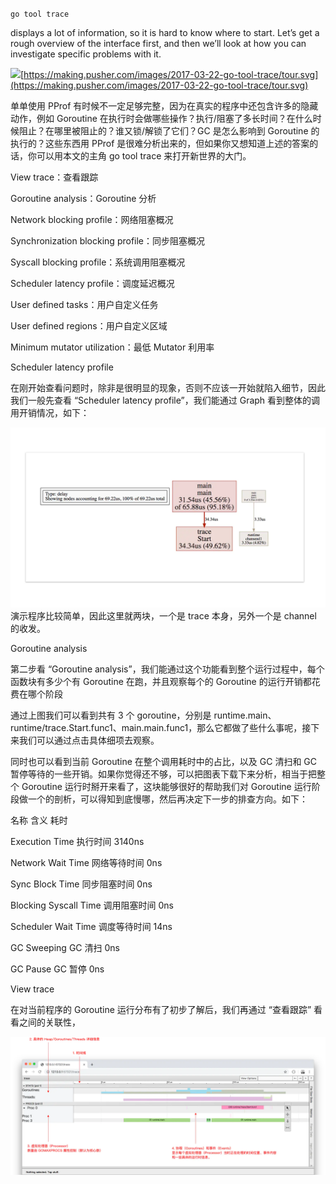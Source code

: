 `go tool trace`

displays a lot of information, so it is hard to know where to start. Let’s get a rough overview of the interface first, and then we’ll look at how you can investigate specific problems with it.

![](https://making.pusher.com/images/2017-03-22-go-tool-trace/tour.svg)[https://making.pusher.com/images/2017-03-22-go-tool-trace/tour.svg](https://making.pusher.com/images/2017-03-22-go-tool-trace/tour.svg)

单单使用 PProf 有时候不一定足够完整，因为在真实的程序中还包含许多的隐藏动作，例如 Goroutine 在执行时会做哪些操作？执行/阻塞了多长时间？在什么时候阻止？在哪里被阻止的？谁又锁/解锁了它们？GC 是怎么影响到 Goroutine 的执行的？这些东西用 PProf 是很难分析出来的，但如果你又想知道上述的答案的话，你可以用本文的主角 go tool trace 来打开新世界的大门。

View trace：查看跟踪

Goroutine analysis：Goroutine 分析

Network blocking profile：网络阻塞概况

Synchronization blocking profile：同步阻塞概况

Syscall blocking profile：系统调用阻塞概况

Scheduler latency profile：调度延迟概况

User defined tasks：用户自定义任务

User defined regions：用户自定义区域

Minimum mutator utilization：最低 Mutator 利用率

Scheduler latency profile

在刚开始查看问题时，除非是很明显的现象，否则不应该一开始就陷入细节，因此我们一般先查看 “Scheduler latency profile”，我们能通过 Graph 看到整体的调用开销情况，如下：

![](/assets/import4.png)演示程序比较简单，因此这里就两块，一个是 trace 本身，另外一个是 channel 的收发。

Goroutine analysis

第二步看 “Goroutine analysis”，我们能通过这个功能看到整个运行过程中，每个函数块有多少个有 Goroutine 在跑，并且观察每个的 Goroutine 的运行开销都花费在哪个阶段

通过上图我们可以看到共有 3 个 goroutine，分别是 runtime.main、runtime/trace.Start.func1、main.main.func1，那么它都做了些什么事呢，接下来我们可以通过点击具体细项去观察。

同时也可以看到当前 Goroutine 在整个调用耗时中的占比，以及 GC 清扫和 GC 暂停等待的一些开销。如果你觉得还不够，可以把图表下载下来分析，相当于把整个 Goroutine 运行时掰开来看了，这块能够很好的帮助我们对 Goroutine 运行阶段做一个的剖析，可以得知到底慢哪，然后再决定下一步的排查方向。如下：

名称    含义    耗时

Execution Time    执行时间    3140ns

Network Wait Time    网络等待时间    0ns

Sync Block Time    同步阻塞时间    0ns

Blocking Syscall Time    调用阻塞时间    0ns

Scheduler Wait Time    调度等待时间    14ns

GC Sweeping    GC 清扫    0ns

GC Pause    GC 暂停    0ns

View trace

在对当前程序的 Goroutine 运行分布有了初步了解后，我们再通过 “查看跟踪” 看看之间的关联性，

![](/assets/import5.png)

